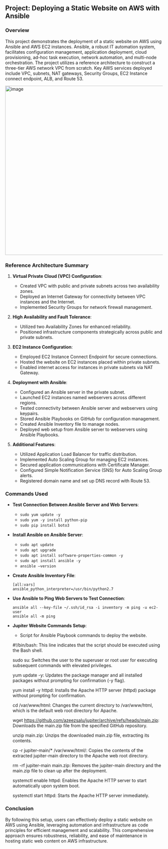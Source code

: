 ## Project: Deploying a Static Website on AWS with Ansible

### Overview
This project demonstrates the deployment of a static website on AWS using Ansible and AWS EC2 instances. Ansible, a robust IT automation system, facilitates configuration management, application deployment, cloud provisioning, ad-hoc task execution, network automation, and multi-node orchestration. The project utilizes a reference architecture to construct a three-tier AWS network VPC from scratch. Key AWS services deployed include VPC, subnets, NAT gateways, Security Groups, EC2 Instance connect endpoint, ALB, and Route 53.

<img width="540" alt="image" src="https://github.com/chidex-henry/ansible-playbooks-latest/assets/77998377/1d983f10-c749-482f-a369-51e90d7e6f3e">


### Reference Architecture Summary

1. **Virtual Private Cloud (VPC) Configuration**:
    - Created VPC with public and private subnets across two availability zones.
    - Deployed an Internet Gateway for connectivity between VPC instances and the Internet.
    - Implemented Security Groups for network firewall management.

2. **High Availability and Fault Tolerance**:
    - Utilized two Availability Zones for enhanced reliability.
    - Positioned infrastructure components strategically across public and private subnets.

3. **EC2 Instance Configuration**:
    - Employed EC2 Instance Connect Endpoint for secure connections.
    - Hosted the website on EC2 instances placed within private subnets.
    - Enabled internet access for instances in private subnets via NAT Gateway.

4. **Deployment with Ansible**:
    - Configured an Ansible server in the private subnet.
    - Launched EC2 instances named webservers across different regions.
    - Tested connectivity between Ansible server and webservers using keypairs.
    - Stored Ansible Playbooks on GitHub for configuration management.
    - Created Ansible Inventory file to manage nodes.
    - Deployed web setup from Ansible server to webservers using Ansible Playbooks.

5. **Additional Features**:
    - Utilized Application Load Balancer for traffic distribution.
    - Implemented Auto Scaling Group for managing EC2 instances.
    - Secured application communications with Certificate Manager.
    - Configured Simple Notification Service (SNS) for Auto Scaling Group alerts.
    - Registered domain name and set up DNS record with Route 53.

### Commands Used

- **Test Connection Between Ansible Server and Web Servers**:
    - `sudo yum update -y`
    - `sudo yum -y install python-pip`
    - `sudo pip install boto3`

- **Install Ansible on Ansible Server**:
    - `sudo apt update`
    - `sudo apt upgrade`
    - `sudo apt install software-properties-common -y`
    - `sudo apt install ansible -y`
    - `ansible –version`

- **Create Ansible Inventory File**:
    ```
    [all:vars]
    ansible_python_interpreter=/usr/bin/python2.7
    ```

- **Use Ansible to Ping Web Servers to Test Connection**:
    ```
    ansible all --key-file ~/.ssh/id_rsa -i inventory -m ping -u ec2-user
    ansible all -m ping
    ```

- **Jupiter Website Commands Setup**:
    - Script for Ansible Playbook commands to deploy the website.

     #!/bin/bash: This line indicates that the script should be executed using the Bash shell.

    sudo su: Switches the user to the superuser or root user for executing subsequent commands with elevated privileges.

    yum update -y: Updates the package manager and all installed packages without prompting for confirmation (-y flag).

    yum install -y httpd: Installs the Apache HTTP server (httpd) package without prompting for confirmation.

    cd /var/www/html: Changes the current directory to /var/www/html, which is the default web root directory for Apache.

    wget https://github.com/azeezsalu/jupiter/archive/refs/heads/main.zip: Downloads the main.zip file from the specified GitHub repository.

    unzip main.zip: Unzips the downloaded main.zip file, extracting its contents.

    cp -r jupiter-main/* /var/www/html/: Copies the contents of the extracted jupiter-main directory to the Apache web root directory.

    rm -rf jupiter-main main.zip: Removes the jupiter-main directory and the main.zip file to clean up after the deployment.
  
    systemctl enable httpd: Enables the Apache HTTP server to start automatically upon system boot.

    systemctl start httpd: Starts the Apache HTTP server immediately.
  

### Conclusion
By following this setup, users can effectively deploy a static website on AWS using Ansible, leveraging automation and infrastructure as code principles for efficient management and scalability. This comprehensive approach ensures robustness, reliability, and ease of maintenance in hosting static web content on AWS infrastructure.
